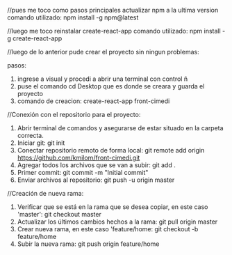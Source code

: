 //pues me toco como pasos principales actualizar npm a la ultima version 
comando utilizado: npm install -g npm@latest

//luego me toco reinstalar create-react-app
comando utilizado: npm install -g create-react-app

//luego de lo anterior pude crear el proyecto sin ningun problemas:

pasos:
1. ingrese a visual y procedi a abrir una terminal con control ñ
2. puse el comando cd Desktop que es donde se creara y guarda el proyecto
3. comando de creacion: create-react-app front-cimedi

//Conexión con el repositorio para el proyecto:
1. Abrir terminal de comandos y asegurarse de estar situado en la carpeta correcta.
2. Iniciar git: git init
3. Conectar repositorio remoto de forma local: git remote add origin https://github.com/kmilom/front-cimedi.git
4. Agregar todos los archivos que se van a subir: git add .
5. Primer commit: git commit -m "Initial commit"
6. Enviar archivos al repositorio: git push -u origin master

//Creación de nueva rama:
1. Verificar que se está en la rama que se desea copiar, en este caso 'master': git checkout master
2. Actualizar los últimos cambios hechos a la rama: git pull origin master
3. Crear nueva rama, en este caso 'feature/home: git checkout -b feature/home
4. Subir la nueva rama: git push origin feature/home

